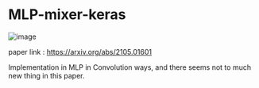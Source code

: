 # MLP-mixer-keras

![image](https://user-images.githubusercontent.com/52695166/117955555-bfb20980-b34a-11eb-992f-144aab2c0544.png)

paper link : https://arxiv.org/abs/2105.01601

Implementation in MLP in Convolution ways, and there seems not to much new thing in this paper.
